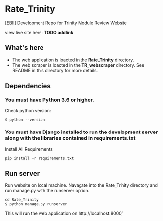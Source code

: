 # Rate_Trinity
[EBII] Development Repo for Trinity Module Review Website

view live site here: **TODO addlink**

## What's here
* The web application is loacted in the **Rate_Trinity** directory.
* The web scraper is loacted in the **TR_webscraper** directory. See README in this directory for more details.

## Dependencies
### You must have Python 3.6 or higher.
Check python version:
```
$ python --version
```
###  You must have Django installed to run the development server along with the libraries contained in requirements.txt
Install All Requirements
```
pip install -r requirements.txt
```

## Run server
Run website on local machine.
Navagate into the Rate_Trinity directory and run manage.py with the runserver option.
```
cd Rate_Trinity
$ python manage.py runserver
```
This will run the web application on http://localhost:8000/
